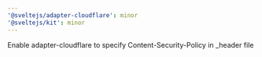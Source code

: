 ```yaml
---
'@sveltejs/adapter-cloudflare': minor
'@sveltejs/kit': minor
---
```


Enable adapter-cloudflare to specify Content-Security-Policy in \_header file
